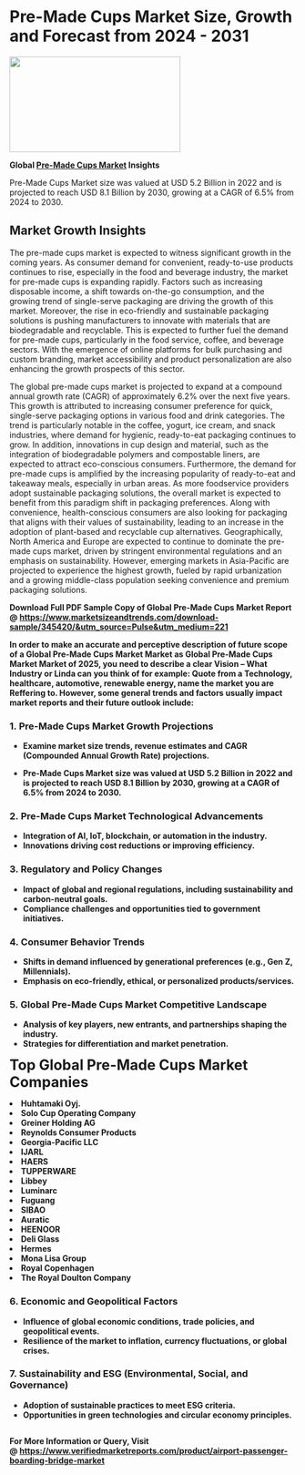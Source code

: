 <H1>Pre-Made Cups Market Size, Growth and Forecast from 2024 - 2031</H1><img class="aligncenter size-medium wp-image-584254" src="https://thirdeyenews.in/wp-content/uploads/2024/09/Global-Market-Research-300x168.jpeg" alt="" width="300" height="168" /><p><strong>Global&nbsp;<a href="https://www.marketsizeandtrends.com/download-sample/345420/&amp;utm_source=Pulse&amp;utm_medium=221">Pre-Made Cups Market</a> Insights</strong></p><p>Pre-Made Cups Market size was valued at USD 5.2 Billion in 2022 and is projected to reach USD 8.1 Billion by 2030, growing at a CAGR of 6.5% from 2024 to 2030.</p><p><h2>Market Growth Insights</h2> <p>The pre-made cups market is expected to witness significant growth in the coming years. As consumer demand for convenient, ready-to-use products continues to rise, especially in the food and beverage industry, the market for pre-made cups is expanding rapidly. Factors such as increasing disposable income, a shift towards on-the-go consumption, and the growing trend of single-serve packaging are driving the growth of this market. Moreover, the rise in eco-friendly and sustainable packaging solutions is pushing manufacturers to innovate with materials that are biodegradable and recyclable. This is expected to further fuel the demand for pre-made cups, particularly in the food service, coffee, and beverage sectors. With the emergence of online platforms for bulk purchasing and custom branding, market accessibility and product personalization are also enhancing the growth prospects of this sector.</p> <p><strong></strong></p> <p>The global pre-made cups market is projected to expand at a compound annual growth rate (CAGR) of approximately 6.2% over the next five years. This growth is attributed to increasing consumer preference for quick, single-serve packaging options in various food and drink categories. The trend is particularly notable in the coffee, yogurt, ice cream, and snack industries, where demand for hygienic, ready-to-eat packaging continues to grow. In addition, innovations in cup design and material, such as the integration of biodegradable polymers and compostable liners, are expected to attract eco-conscious consumers. Furthermore, the demand for pre-made cups is amplified by the increasing popularity of ready-to-eat and takeaway meals, especially in urban areas. As more foodservice providers adopt sustainable packaging solutions, the overall market is expected to benefit from this paradigm shift in packaging preferences. Along with convenience, health-conscious consumers are also looking for packaging that aligns with their values of sustainability, leading to an increase in the adoption of plant-based and recyclable cup alternatives. Geographically, North America and Europe are expected to continue to dominate the pre-made cups market, driven by stringent environmental regulations and an emphasis on sustainability. However, emerging markets in Asia-Pacific are projected to experience the highest growth, fueled by rapid urbanization and a growing middle-class population seeking convenience and premium packaging solutions.</p> <p><strong></p><p><span class=""><strong>Download Full PDF Sample Copy of Global Pre-Made Cups Market Report</strong> @ <a href="https://www.marketsizeandtrends.com/download-sample/345420/&amp;utm_source=Pulse&amp;utm_medium=221" target="_blank">https://www.marketsizeandtrends.com/download-sample/345420/&amp;utm_source=Pulse&amp;utm_medium=221</a></span></p><p>In order to make an accurate and perceptive description of future scope of a Global&nbsp;Pre-Made Cups Market Market as Global&nbsp;Pre-Made Cups Market Market of 2025, you need to describe a clear Vision &ndash; What Industry or Linda can you think of for example: Quote from a Technology, healthcare, automotive, renewable energy, name the market you are Reffering to. However, some general trends and factors usually impact market reports and their future outlook include:</p><h3>1.&nbsp;<strong>Pre-Made Cups Market Growth Projections</strong></h3><ul><li>Examine market size trends, revenue estimates and CAGR (Compounded Annual Growth Rate) projections.</li><li><p>Pre-Made Cups Market size was valued at USD 5.2 Billion in 2022 and is projected to reach USD 8.1 Billion by 2030, growing at a CAGR of 6.5% from 2024 to 2030.</p></li></ul><h3>2.&nbsp;<strong>Pre-Made Cups Market Technological Advancements</strong></h3><ul><li>Integration of AI, IoT, blockchain, or automation in the industry.</li><li>Innovations driving cost reductions or improving efficiency.</li></ul><h3>3.&nbsp;<strong>Regulatory and Policy Changes</strong></h3><ul><li>Impact of global and regional regulations, including sustainability and carbon-neutral goals.</li><li>Compliance challenges and opportunities tied to government initiatives.</li></ul><h3>4.&nbsp;<strong>Consumer Behavior Trends</strong></h3><ul><li>Shifts in demand influenced by generational preferences (e.g., Gen Z, Millennials).</li><li>Emphasis on eco-friendly, ethical, or personalized products/services.</li></ul><h3>5.&nbsp;<strong>Global Pre-Made Cups Market Competitive Landscape</strong></h3><ul><li>Analysis of key players, new entrants, and partnerships shaping the industry.</li><li>Strategies for differentiation and market penetration.</li></ul><p data-pm-slice="1 1 []"><span style="color: inherit; font-family: inherit; font-size: 25px;">Top Global Pre-Made Cups Market Companies</span></p><div class="" data-test-id=""><p><li>Huhtamaki Oyj.</li><li> Solo Cup Operating Company</li><li> Greiner Holding AG</li><li> Reynolds Consumer Products</li><li> Georgia-Pacific LLC</li><li> IJARL</li><li> HAERS</li><li> TUPPERWARE</li><li> Libbey</li><li> Luminarc</li><li> Fuguang</li><li> SIBAO</li><li> Auratic</li><li> HEENOOR</li><li> Deli Glass</li><li> Hermes</li><li> Mona Lisa Group</li><li> Royal Copenhagen</li><li> The Royal Doulton Company</li></p></div><h3>6.&nbsp;<strong>Economic and Geopolitical Factors</strong></h3><ul><li>Influence of global economic conditions, trade policies, and geopolitical events.</li><li>Resilience of the market to inflation, currency fluctuations, or global crises.</li></ul><h3>7.&nbsp;<strong>Sustainability and ESG (Environmental, Social, and Governance)</strong></h3><ul><li>Adoption of sustainable practices to meet ESG criteria.</li><li>Opportunities in green technologies and circular economy principles.</li></ul><h2><strong style="font-size: 14px;">For More Information or Query, Visit @&nbsp;</strong><a style="background-color: #ffffff; font-size: 14px;" href="https://www.marketsizeandtrends.com/report/pre-made-cups-market/" target="_blank">https://www.verifiedmarketreports.com/product/airport-passenger-boarding-bridge-market</a></h2>

